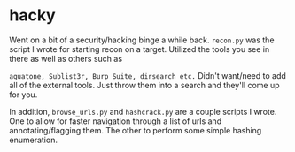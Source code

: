 # hacky
Went on a bit of a security/hacking binge a while back. `recon.py` was the script I wrote for starting recon on a target. 
Utilized the tools you see in there as well as others such as

`aquatone, Sublist3r, Burp Suite, dirsearch etc.` Didn't want/need to add all of the external tools. Just throw them into a search and they'll come up for you.

In addition, `browse_urls.py` and `hashcrack.py` are a couple scripts I wrote. One to allow for faster navigation through a list of urls and annotating/flagging them. The other to perform some simple hashing enumeration.
